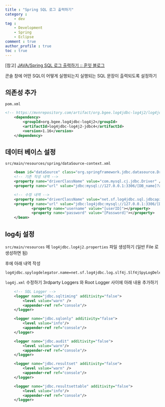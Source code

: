 ```yaml
---
title : "Spring SQL 로그 출력하기"
category :
    - dev
tag :
    - Development
    - Spring
    - Eclipse
comment : true
author_profile : true
toc : true
---
```


[참고] [JAVA/Spring SQL 로그 출력하기 :: 훈잇 블로그](https://freehoon.tistory.com/113)

콘솔 창에 어떤 SQL이 어떻게 실행되는지 실행되는 SQL 문장이 출력되도록 설정하기

## 의존성 추가
`pom.xml`
```xml
<!-- https://mvnrepository.com/artifact/org.bgee.log4jdbc-log4j2/log4jdbc-log4j2-jdbc4 -->
	<dependency>
	    <groupId>org.bgee.log4jdbc-log4j2</groupId>
	    <artifactId>log4jdbc-log4j2-jdbc4</artifactId>
	    <version>1.16</version>
	</dependency>
```

## 데이터 베이스 설정
`src/main/resources/spring/dataSource-context.xml`
```xml
	<bean id="dataSource" class="org.springframework.jdbc.datasource.DriverManagerDataSource">
	<!-- 기존 작성 내역 -->
	<property name="driverClassName" value="com.mysql.cj.jdbc.Driver" />
	<property name="url" value="jdbc:mysql://127.0.0.1:3306/[DB_name]?allowPublicKeyRetrieval=true&amp;useSSL=false&amp;serverTimezone=Asia/Seoul" />

	<!-- 수정 내역 -->
	<property name="driverClassName" value="net.sf.log4jdbc.sql.jdbcapi.DriverSpy" />
	<property name="url" value="jdbc:log4jdbc:mysql://127.0.0.1:3306/[DB_name]?allowPublicKeyRetrieval=true&amp;useSSL=false&amp;serverTimezone=Asia/Seoul" />       
	        <property name="username" value="[userID]"></property>
	        <property name="password" value="[Password]"></property>
	</bean>
```

## log4j 설정
`src/main/resources` 에 `log4jdbc.log4j2.properties` 파일 생성하기
(일반 File 로 생성하면 됨)

후에 아래 내역 작성
```properties
log4jdbc.spylogdelegator.name=net.sf.log4jdbc.log.slf4j.Slf4jSpyLogDelegator
```

`log4j.xml` 수정하기
3rdparty Loggers 와 Root Logger 사이에 아래 내용 추가하기
```xml
	<!-- SQL Logger -->
	<logger name="jdbc.sqltiming" additivity="false">
		<level value="warn" />
		<appender-ref ref="console"/>
	</logger>

	<logger name="jdbc.sqlonly" additivity="false">
		<level value="info"/>
		<appender-ref ref="console"/>
	</logger>

	<logger name="jdbc.audit" additivity="false">
		<level value="warn"/>  
		<appender-ref ref="console"/>
	</logger>  

	<logger name="jdbc.resultset" additivity="false">
		<level value="warn" />
		<appender-ref ref="console"/>
	</logger>

	<logger name="jdbc.resultsettable" additivity="false">
		<level value="info"/>  
		<appender-ref ref="console"/>
	</logger>
```
